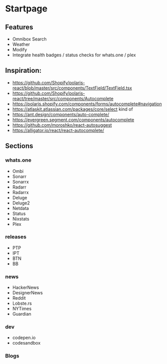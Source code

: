 # Startpage

## Features

- Omnibox Search
- Weather
- Modify
- Integrate health badges / status checks for whats.one / plex

## Inspiration:

- https://github.com/Shopify/polaris-react/blob/master/src/components/TextField/TextField.tsx
- https://github.com/Shopify/polaris-react/tree/master/src/components/Autocomplete
- https://polaris.shopify.com/components/forms/autocomplete#navigation
- https://atlaskit.atlassian.com/packages/core/select kind of
- https://ant.design/components/auto-complete/
- https://evergreen.segment.com/components/autocomplete
- https://github.com/moroshko/react-autosuggest
- https://alligator.io/react/react-autocomplete/

## Sections

### whats.one

- Ombi
- Sonarr
- Sonarrx
- Radarr
- Radarrx
- Deluge
- Deluge2
- Netdata
- Status
- Nixstats
- Plex

### releases

- PTP
- IPT
- BTN
- BB

### news

- HackerNews
- DesignerNews
- Reddit
- Lobste.rs
- NYTimes
- Guardian

### dev

- codepen.io
- codesandbox

### Blogs
